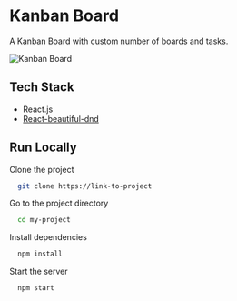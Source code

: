 
# Kanban Board

A Kanban Board with custom number of boards and tasks.


![Kanban Board](https://user-images.githubusercontent.com/50509197/196049853-243b2921-1b35-4322-9972-5112f41ff8ca.png)


## Tech Stack

- React.js
- [React-beautiful-dnd](https://www.npmjs.com/package/react-beautiful-dnd)



## Run Locally

Clone the project

```bash
  git clone https://link-to-project
```

Go to the project directory

```bash
  cd my-project
```

Install dependencies

```bash
  npm install
```

Start the server

```bash
  npm start
```

